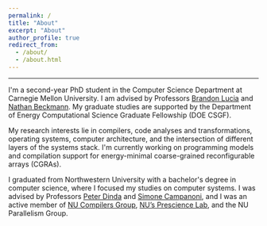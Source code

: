 ```yaml
---
permalink: /
title: "About"
excerpt: "About"
author_profile: true
redirect_from: 
  - /about/
  - /about.html
---
```


---

I'm a second-year PhD student in the Computer Science Department at Carnegie
Mellon University. I am advised by Professors [Brandon Lucia](https://brandonlucia.com/)
and [Nathan Beckmann](https://www.cs.cmu.edu/~beckmann/). My graduate studies are supported 
by the Department of Energy Computational Science Graduate Fellowship (DOE CSGF). 

My research interests lie in compilers, code analyses and
transformations, operating systems, computer architecture, and 
the intersection of different layers of the systems stack. 
I'm currently working on programming models and compilation support 
for energy-minimal coarse-grained reconfigurable arrays (CGRAs). 

I graduated from Northwestern University with a bachelor's degree 
in computer science, where I focused my studies on computer systems. 
I was advised by Professors [Peter Dinda](http://pdinda.org/) and 
[Simone Campanoni](https://users.cs.northwestern.edu/~simonec/), and 
I was an active member of [NU Compilers Group](https://users.cs.northwestern.edu/~simonec/Team.html#Collaboration),
[NU’s Prescience Lab](http://www.presciencelab.org/), and the NU Parallelism 
Group. 
